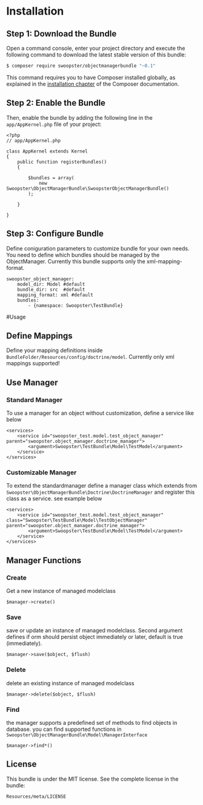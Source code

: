 Installation
============

Step 1: Download the Bundle
---------------------------

Open a command console, enter your project directory and execute the
following command to download the latest stable version of this bundle:

```bash
$ composer require swoopster/objectmanagerbundle "~0.1"
```

This command requires you to have Composer installed globally, as explained
in the [installation chapter](https://getcomposer.org/doc/00-intro.md)
of the Composer documentation.

Step 2: Enable the Bundle
-------------------------

Then, enable the bundle by adding the following line in the `app/AppKernel.php`
file of your project:


    <?php
    // app/AppKernel.php

    class AppKernel extends Kernel
    {
        public function registerBundles()
        {
    
            $bundles = array(
                new Swoopster\ObjectManagerBundle\SwoopsterObjectManagerBundle()
            );
        
        }

    }

Step 3: Configure Bundle
------------------------

Define coniguration parameters to customize bundle for your own needs. You need to define which bundles should be managed
by the ObjectManager. Currently this bundle supports only the xml-mapping-format.


    swoopster_object_manager:
        model_dir: Model #default
        bundle_dir: src  #default
        mapping_format: xml #default
        bundles:
            - {namespace: Swoopster\TestBundle}

#Usage

## Define Mappings

Define your mapping definitions inside `BundleFolder/Resources/config/doctrine/model`. Currently only xml mappings supported!

## Use Manager

### Standard Manager

To use a manager for an object without customization, define a service like below

    <services>
        <service id="swoopster_test.model.test_object_manager" parent="swoopster.object_manager.doctrine_manager">
            <argument>Swoopster\TestBundle\Model\TestModel</argument>
        </service>
    </services>
    
### Customizable Manager

To extend the standardmanager define a manager class which extends from `Swoopster\ObjectManagerBundle\Doctrine\DoctrineManager`
and register this class as a service. see example below

    <services>
        <service id="swoopster_test.model.test_object_manager" class="Swoopster\TestBundle\Model\TestObjectManager" parent="swoopster.object_manager.doctrine_manager">
            <argument>Swoopster\TestBundle\Model\TestModel</argument>
        </service>
    </services>
    
## Manager Functions

### Create

Get a new instance of managed modelclass

    $manager->create()

### Save

save or update an instance of managed modelclass. Second argument defines if orm should persist object immediately or later, default 
is true (immediately).

    $manager->save($object, $flush)
    
### Delete

delete an existing instance of managed modelclass

    $manager->delete($object, $flush)

### Find

the manager supports a predefined set of methods to find objects in database. you can find supported functions in `Swoopster\ObjectManagerBundle\Model\ManagerInterface`

    $manager->find*()
    
License
-------

This bundle is under the MIT license. See the complete license in the bundle:

    Resources/meta/LICENSE